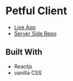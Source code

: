 # Petful Client

- [Live App](https://petful-client-final.vercel.app/)
- [Server Side Repo](https://github.com/arcoleburn/petful-server-final)

## Built With

- Reactjs
- vanilla CSS
